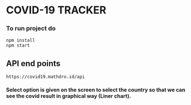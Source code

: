# COVID-19 TRACKER

### To run project do

```
npm install
npm start
```

## API end points

```
https://covid19.mathdro.id/api
```

#### Select option is given on the screen to select the country so that we can see the covid result in graphical way (Liner chart).
